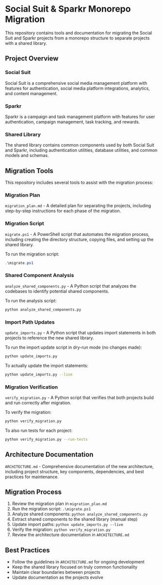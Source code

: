 # Social Suit & Sparkr Monorepo Migration

This repository contains tools and documentation for migrating the Social Suit and Sparkr projects from a monorepo structure to separate projects with a shared library.

## Project Overview

### Social Suit

Social Suit is a comprehensive social media management platform with features for authentication, social media platform integrations, analytics, and content management.

### Sparkr

Sparkr is a campaign and task management platform with features for user authentication, campaign management, task tracking, and rewards.

### Shared Library

The shared library contains common components used by both Social Suit and Sparkr, including authentication utilities, database utilities, and common models and schemas.

## Migration Tools

This repository includes several tools to assist with the migration process:

### Migration Plan

`migration_plan.md` - A detailed plan for separating the projects, including step-by-step instructions for each phase of the migration.

### Migration Script

`migrate.ps1` - A PowerShell script that automates the migration process, including creating the directory structure, copying files, and setting up the shared library.

To run the migration script:

```powershell
.\migrate.ps1
```

### Shared Component Analysis

`analyze_shared_components.py` - A Python script that analyzes the codebases to identify potential shared components.

To run the analysis script:

```bash
python analyze_shared_components.py
```

### Import Path Updates

`update_imports.py` - A Python script that updates import statements in both projects to reference the new shared library.

To run the import update script in dry-run mode (no changes made):

```bash
python update_imports.py
```

To actually update the import statements:

```bash
python update_imports.py --live
```

### Migration Verification

`verify_migration.py` - A Python script that verifies that both projects build and run correctly after migration.

To verify the migration:

```bash
python verify_migration.py
```

To also run tests for each project:

```bash
python verify_migration.py --run-tests
```

## Architecture Documentation

`ARCHITECTURE.md` - Comprehensive documentation of the new architecture, including project structure, key components, dependencies, and best practices for maintenance.

## Migration Process

1. Review the migration plan in `migration_plan.md`
2. Run the migration script: `.\migrate.ps1`
3. Analyze shared components: `python analyze_shared_components.py`
4. Extract shared components to the shared library (manual step)
5. Update import paths: `python update_imports.py --live`
6. Verify the migration: `python verify_migration.py`
7. Review the architecture documentation in `ARCHITECTURE.md`

## Best Practices

- Follow the guidelines in `ARCHITECTURE.md` for ongoing development
- Keep the shared library focused on truly common functionality
- Maintain clear boundaries between projects
- Update documentation as the projects evolve